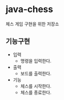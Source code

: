 # java-chess

체스 게임 구현을 위한 저장소

## 기능구현

- 입력
    - 명령을 입력한다.
- 출력
    - 보드를 출력한다.
- 기능
    - 체스를 시작한다.
    - 체스를 종료한다.
    
